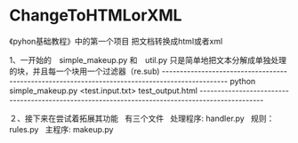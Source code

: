 # ChangeToHTMLorXML
《pyhon基础教程》中的第一个项目
 把文档转换成html或者xml
 
1、一开始的　simple_makeup.py 和　util.py 只是简单地把文本分解成单独处理的块，并且每一个块用一个过滤器（re.sub)
     ------------------------------------------------------------------------------------------------
     python simple_makeup.py <test.input.txt> test_output.html
     ------------------------------------------------------------------------------------------------
     
２、接下来在尝试着拓展其功能
   有三个文件
   处理程序: handler.py
   规则：rules.py
   主程序: makeup.py
